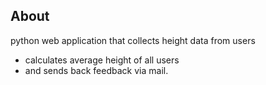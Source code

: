 ## About 
python web application that collects height data from users 
- calculates average height of all users 
- and sends back feedback via mail. 